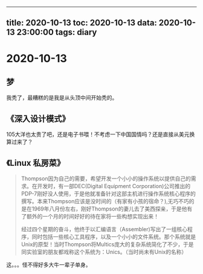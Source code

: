 
---
title: 2020-10-13
toc: 2020-10-13
data: 2020-10-13 23:00:00
tags: diary
---


# 2020-10-13

## 梦

我秃了，最糟糕的是我是从头顶中间开始秃的。

## 《深入设计模式》

105大洋也太贵了吧，还是电子书喂！不考虑一下中国国情吗？还是直接从美元换算过来了？

## 《Linux 私房菜》

> Thompson因为自己的需要，希望开发一个小小的操作系统以提供自己的需求。在开发时，有一部DEC(Digital Equipment Corporation)公司推出的PDP-7刚好没人使用，于是他就准备针对这部主机进行操作系统核心程序的撰写。本来Thompson应该是没时间的（有家有小孩的宿命？),无巧不巧的是在1969年八月份左右，刚好Thompson的妻儿去了美西探亲，于是他有了额外的一个月的时间好好的待在家将一些构想实现出来！
>
> 经过四个星期的奋斗，他终于以汇编语言（Assembler)写出了一组核心程序，同时包括一些核心工具程序，以及一个小小的文件系统。那个系统就是Unix的原型！当时Thompson将Multics庞大的复杂系统简化了不少，于是同实验室的朋友都戏称这个系统为：Unics。（当时尚未有Unix的名称）



这。。。怪不得好多大牛一辈子单身。

## 
